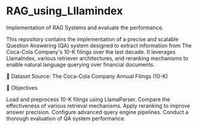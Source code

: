 # RAG_using_Lllamindex
Implementation of RAG Systems  and evaluate the performance.

This repository contains the implementation of a precise and scalable Question Answering (QA) system designed to extract information from The Coca-Cola Company's 10-K filings over the last decade. It leverages LlamaIndex, various retriever architectures, and reranking mechanisms to enable natural language querying over financial documents.

📂 Dataset Source:
The Coca-Cola Company Annual Filings (10-K)

📌 Objectives

Load and preprocess 10-K filings using LlamaParser.
Compare the effectiveness of various retrieval mechanisms.
Apply reranking to improve answer precision.
Configure advanced query engine pipelines.
Conduct a thorough evaluation of QA system performance.
